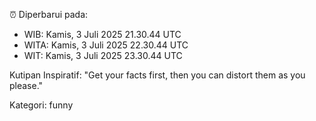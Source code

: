 ⏰ Diperbarui pada:
- WIB: Kamis, 3 Juli 2025 21.30.44 UTC
- WITA: Kamis, 3 Juli 2025 22.30.44 UTC
- WIT: Kamis, 3 Juli 2025 23.30.44 UTC

Kutipan Inspiratif:
"Get your facts first, then you can distort them as you please."


Kategori: funny


